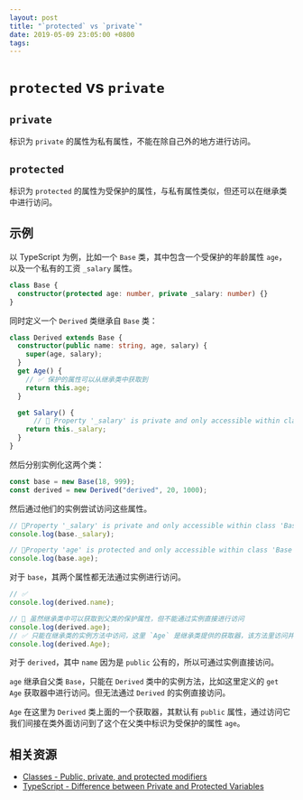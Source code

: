 ```yaml
---
layout: post
title: "`protected` vs `private`"
date: 2019-05-09 23:05:00 +0800
tags: 
---
```

    
`protected` vs `private`
===

## `private`

标识为 `private` 的属性为私有属性，不能在除自己外的地方进行访问。

## `protected`

标识为 `protected` 的属性为受保护的属性，与私有属性类似，但还可以在继承类中进行访问。

## 示例

以 TypeScript 为例，比如一个 `Base` 类，其中包含一个受保护的年龄属性 `age`，以及一个私有的工资 `_salary` 属性。

```ts
class Base {
  constructor(protected age: number, private _salary: number) {}
}
```

同时定义一个 `Derived` 类继承自 `Base` 类：

```ts
class Derived extends Base {
  constructor(public name: string, age, salary) {
    super(age, salary);
  }
  get Age() {
    // ✅ 保护的属性可以从继承类中获取到
    return this.age;
  }

  get Salary() {
      // 🚨 Property '_salary' is private and only accessible within class 'Base'.ts(2341)
    return this._salary;
  }
}
```

然后分别实例化这两个类：

```ts
const base = new Base(18, 999);
const derived = new Derived("derived", 20, 1000);
```

然后通过他们的实例尝试访问这些属性。

```ts
// 🚨Property '_salary' is private and only accessible within class 'Base'.ts(2341)
console.log(base._salary);

// 🚨Property 'age' is protected and only accessible within class 'Base' and its subclasses.ts(2445)
console.log(base.age);
```

对于 `base`，其两个属性都无法通过实例进行访问。

```ts
// ✅
console.log(derived.name);

// 🚨 虽然继承类中可以获取到父类的保护属性，但不能通过实例直接进行访问
console.log(derived.age);
// ✅ 只能在继承类的实例方法中访问，这里 `Age` 是继承类提供的获取器，该方法里访问并返回了父类的保护属性 `age`
console.log(derived.Age);
```

对于 `derived`，其中 `name` 因为是 `public` 公有的，所以可通过实例直接访问。

`age` 继承自父类 `Base`，只能在 `Derived` 类中的实例方法，比如这里定义的 `get Age` 获取器中进行访问。但无法通过 `Derived` 的实例直接访问。

`Age` 在这里为 `Derived` 类上面的一个获取器，其默认有 `public` 属性，通过访问它我们间接在类外面访问到了这个在父类中标识为受保护的属性 `age`。 


## 相关资源

- [Classes - Public, private, and protected modifiers](https://www.typescriptlang.org/docs/handbook/classes.html)
- [TypeScript - Difference between Private and Protected Variables](https://stackoverflow.com/questions/36843357/typescript-difference-between-private-and-protected-variables)
    